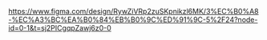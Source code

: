https://www.figma.com/design/RywZiVRp2zuSKpnikzl6MK/3%EC%B0%A8-%EC%A3%BC%EA%B0%84%EB%B0%9C%ED%91%9C-5%2F24?node-id=0-1&t=sj2PICgqpZawj6z0-0

